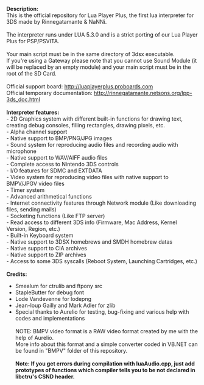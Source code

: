 <b>Description:</b><br>
This is the official repository for Lua Player Plus, the first lua interpreter for 3DS made by Rinnegatamante & NaNNi.
<br><br>
The interpreter runs under LUA 5.3.0 and is a strict porting of our Lua Player Plus for PSP/PSVITA.
<br><br>
Your main script must be in the same directory of 3dsx executable.<br>
If you're using a Gateway please note that you cannot use Sound Module (it will be replaced by an empty module) and your main script must be in the root of the SD Card.
<br><br>
Official support board: http://luaplayerplus.proboards.com<br>
Official temporary documentation: http://rinnegatamante.netsons.org/lpp-3ds_doc.html
<br><br>
<b>Interpreter features:</b>
<br>- 2D Graphics system with different built-in functions for drawing text, creating debug consoles, filling rectangles, drawing pixels, etc.
<br>- Alpha channel support
<br>- Native support to BMP/PNG/JPG images
<br>- Sound system for reproducing audio files and recording audio with microphone
<br>- Native support to WAV/AIFF audio files
<br>- Complete access to Nintendo 3DS controls
<br>- I/O features for SDMC and EXTDATA
<br>- Video system for reproducing video files with native support to BMPV/JPGV video files
<br>- Timer system
<br>- Advanced arithmetical functions
<br>- Internet connectivity features through Network module (Like downloading files, sending mails)
<br>- Socketing functions (Like FTP server)
<br>- Read access to different 3DS info (Firmware, Mac Address, Kernel Version, Region, etc.)
<br>- Built-in Keyboard system
<br>- Native support to 3DSX homebrews and SMDH homebrew datas
<br>- Native support to CIA archives
<br>- Native support to ZIP archives
<br>- Access to some 3DS syscalls (Reboot System, Launching Cartridges, etc.)
<br><br>
<b>Credits:</b><br>
- Smealum for ctrulib and ftpony src<br>
- StapleButter for debug font<br>
- Lode Vandevenne for lodepng<br>
- Jean-loup Gailly and Mark Adler for zlib<br>
- Special thanks to Aurelio for testing, bug-fixing and various help with codes and implementations
<br><br>
NOTE: BMPV video format is a RAW video format created by me with the help of Aurelio.<br>
More info about this format and a simple converter coded in VB.NET can be found in "BMPV" folder of this repository.<br><br>
<b>Note: If you get errors during compilation with luaAudio.cpp, just add prototypes of functions which compiler tells you to be not declared in libctru's CSND header.</b>
